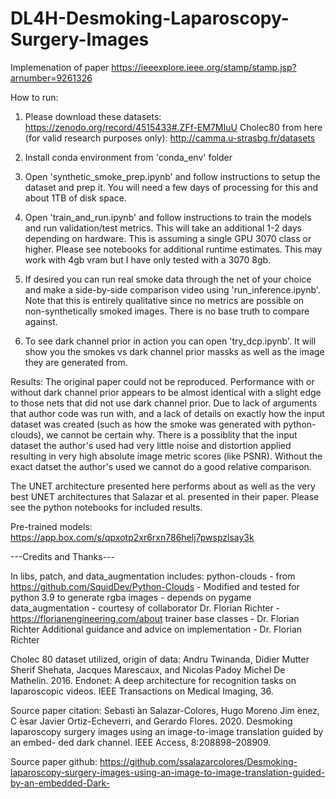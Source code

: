 # DL4H-Desmoking-Laparoscopy-Surgery-Images
Implemenation of paper https://ieeexplore.ieee.org/stamp/stamp.jsp?arnumber=9261326

How to run:

1. Please download these datasets:
https://zenodo.org/record/4515433#.ZFf-EM7MIuU
Cholec80 from here (for valid research purposes only):
http://camma.u-strasbg.fr/datasets

2. Install conda environment from 'conda_env' folder

3. Open 'synthetic_smoke_prep.ipynb' and follow instructions to setup the dataset and prep it. You will need a few days of processing for this and about 1TB of disk space.

4. Open 'train_and_run.ipynb' and follow instructions to train the models and run validation/test metrics. This will take an additional 1-2 days depending on hardware. This is assuming a single GPU 3070 class or higher. Please see notebooks for additional runtime estimates. This may work with 4gb vram but I have only tested with a 3070 8gb.

5. If desired you can run real smoke data through the net of your choice and make a side-by-side comparison video using 'run_inference.ipynb'. Note that this is entirely qualitative since no metrics are possible on non-synthetically smoked images. There is no base truth to compare against.

6. To see dark channel prior in action you can open 'try_dcp.ipynb'. It will show you the smokes vs dark channel prior massks as well as the image they are generated from.

Results:
The original paper could not be reproduced. Performance with or without dark channel prior appears to be almost identical with a slight edge to those nets that did not use dark channel prior. Due to lack of arguments that author code was run with, and a lack of details on exactly how the input dataset was created (such as how the smoke was generated with python-clouds), we cannot be certain why. There is a possiblity that the input dataset the author's used had very little noise and distortion applied resulting in very high absolute image metric scores (like PSNR). Without the exact datset the author's used we cannot do a good relative comparison.

The UNET architecture presented here performs about as well as the very best UNET architectures that Salazar et al. presented in their paper. Please see the python notebooks for included results.

Pre-trained models:
https://app.box.com/s/qpxotp2xr6rxn786helj7pwspzlsay3k

---Credits and Thanks---

In libs, patch, and data_augmentation includes:
python-clouds - from https://github.com/SquidDev/Python-Clouds - Modified and tested for python 3.9 to generate rgba images - depends on pygame
data_augmentation - courtesy of collaborator Dr. Florian Richter - https://florianengineering.com/about
trainer base classes - Dr. Florian Richter
Additional guidance and advice on implementation - Dr. Florian Richter

Cholec 80 dataset utilized, origin of data:
Andru Twinanda, Didier Mutter Sherif Shehata, Jacques
Marescaux, and Nicolas Padoy Michel De Mathelin.
2016. Endonet: A deep architecture for recognition
tasks on laparoscopic videos. IEEE Transactions on
Medical Imaging, 36.

Source paper citation:
Sebasti  ́an Salazar-Colores, Hugo Moreno Jim  ́enez,
C  ́esar Javier Ortiz-Echeverri, and Gerardo Flores.
2020. Desmoking laparoscopy surgery images using
an image-to-image translation guided by an embed-
ded dark channel. IEEE Access, 8:208898–208909.

Source paper github:
https://github.com/ssalazarcolores/Desmoking-laparoscopy-surgery-images-using-an-image-to-image-translation-guided-by-an-embedded-Dark-
